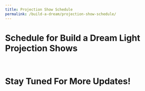 ```yaml
---
title: Projection Show Schedule
permalink: /build-a-dream/projection-show-schedule/
---
```


# Schedule for Build a Dream Light Projection Shows

<br>

# Stay Tuned For More Updates!
